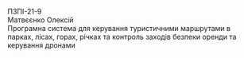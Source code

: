 ПЗПІ-21-9  
Матвєєнко Олексій  
Програмна система для керування туристичними маршрутами в парках, лісах, горах, річках та контроль заходів безпеки оренди та керування дронами  
